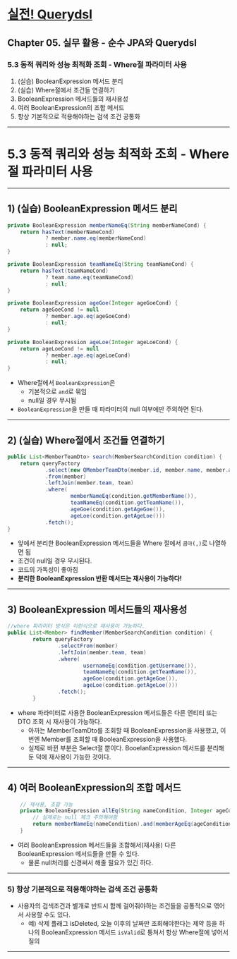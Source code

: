 # <a href = "../README.md" target="_blank">실전! Querydsl</a>
## Chapter 05. 실무 활용 - 순수 JPA와 Querydsl
### 5.3 동적 쿼리와 성능 최적화 조회 - Where절 파라미터 사용
1) (실습) BooleanExpression 메서드 분리
2) (실습) Where절에서 조건들 연결하기
3) BooleanExpression 메서드들의 재사용성
4) 여러 BooleanExpression의 조합 메서드
5) 항상 기본적으로 적용해야하는 검색 조건 공통화

---

# 5.3 동적 쿼리와 성능 최적화 조회 - Where절 파라미터 사용

---

## 1) (실습) BooleanExpression 메서드 분리
```java
private BooleanExpression memberNameEq(String memberNameCond) {
    return hasText(memberNameCond)
            ? member.name.eq(memberNameCond)
            : null;
}

private BooleanExpression teamNameEq(String teamNameCond) {
    return hasText(teamNameCond)
            ? team.name.eq(teamNameCond)
            : null;
}

private BooleanExpression ageGoe(Integer ageGoeCond) {
    return ageGoeCond != null
            ? member.age.eq(ageGoeCond)
            : null;
}

private BooleanExpression ageLoe(Integer ageLoeCond) {
    return ageLoeCond != null
            ? member.age.eq(ageLoeCond)
            : null;
}
```
- Where절에서 `BooleanExpression`은
  - 기본적으로 `and`로 묶임
  - null일 경우 무시됨
- `BooleanExpression`을 만들 때 파라미터의 null 여부에만 주의하면 된다.


---

## 2) (실습) Where절에서 조건들 연결하기
```java
public List<MemberTeamDto> search(MemberSearchCondition condition) {
    return queryFactory
            .select(new QMemberTeamDto(member.id, member.name, member.age, team.id, team.name))
            .from(member)
            .leftJoin(member.team, team)
            .where(
                    memberNameEq(condition.getMemberName()),
                    teamNameEq(condition.getTeamName()),
                    ageGoe(condition.getAgeGoe()),
                    ageLoe(condition.getAgeLoe()))
            .fetch();
}
```
- 앞에서 분리한 BooleanExpression 메서드들을 Where 절에서 `콤마(,)`로 나열하면 됨
- 조건이 null일 경우 무시된다.
- 코드의 가독성이 좋아짐
- **분리한 BooleanExpression 반환 메서드는 재사용이 가능하다!**

---

## 3) BooleanExpression 메서드들의 재사용성
```java
//where 파라미터 방식은 이런식으로 재사용이 가능하다.
public List<Member> findMember(MemberSearchCondition condition) {
        return queryFactory
                .selectFrom(member)
                .leftJoin(member.team, team)
                .where(
                        usernameEq(condition.getUsername()),
                        teamNameEq(condition.getTeamName()),
                        ageGoe(condition.getAgeGoe()),
                        ageLoe(condition.getAgeLoe()))
                .fetch();
        }
```
- where 파라미터로 사용한 BooleanExpression 메서드들은 다른 엔티티 또는 DTO 조회 시 재사용이 가능하다.
  - 아까는 MemberTeamDto를 조회할 때 BooleanExpression을 사용했고, 이번엔 Member를 조회할 때 BooleanExpression을 사용했다.
  - 실제로 바뀐 부분은 Select절 뿐이다. BooelanExpression 메서드를 분리해둔 덕에 재사용이 가능한 것이다.

---

## 4) 여러 BooleanExpression의 조합 메서드
```java
    // 재사용, 조합 가능
    private BooleanExpression allEq(String nameCondition, Integer ageCondition) {
        // 실제로는 null 체크 주의해야함
        return memberNameEq(nameCondition).and(memberAgeEq(ageCondition));
    }
```
- 여러 BooleanExpression 메서드들을 조합해서(재사용) 다른 BooleanExpression 메서드들을 만들 수 있다.
  - 물론 null처리를 신경써서 해줄 필요가 있긴 하다.

---

### 5) 항상 기본적으로 적용해야하는 검색 조건 공통화
- 사용자의 검색조건과 별개로 반드시 함께 걸어줘야하는 조건들을 공통적으로 엮어서 사용할 수도 있다.
  - 예) 삭제 플래그 isDeleted, 오늘 이후의 날짜만 조회해야한다는 제약 등을 하나의 BooleanExpression 메서드 `isValid`로 퉁쳐서 항상 Where절에 넣어서 질의


---
